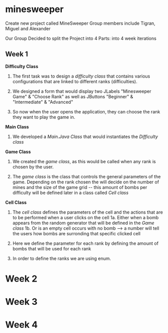 # minesweeper
Create new project called MineSweeper 
Group members include Tigran, Miguel and Alexander 

Our Group Decided to split the Project into 4 Parts: into 4 week iterations 

## Week 1

**Difficulty Class**
1. The first task was to design a _difficulty class_ that contains various configurations that are linked to different ranks (difficulties). 

2. We designed a form that would display two JLabels "Minesweeper Game" & "Choose Rank" as well as JButtons "Beginner" & "Intermediate" & "Advanced"  

3.  So now when the user opens the application, they can choose the rank they want to play the game in. 

**Main Class**

1. We developed a _Main.Java Class_ that would instantiates the _Difficulty class_

**Game Class**

1. We created the _game class_, as this would be called when any rank is chosen by the user. 

2. The _game class_ is the class that controls the general parameters of the game. Depending on the rank chosen the will decide on the number of mines and the size of the game grid -- this amount of bombs per difficulty will be defined later in a class called _Cell class_

**Cell Class** 

1. The _cell class_ defines the parameters of the cell and the actions that are to be performed when a user clicks on the cell
  1a. Either when a bomb appears from the random generator that will be defined in the _Game class_ 
  1b. Or is an empty cell occurs with no bomb --> a number will tell the users how bombs are surronding that specific clicked cell 

2.  Here we define the parameter for each rank by defining the amount of bombs that will be used for each rank 

3. In order to define the ranks we are using enum. 


# Week 2
# Week 3 
# Week 4 

